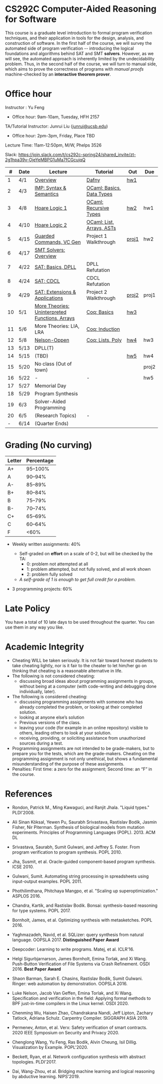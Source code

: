# CS292C Computer-Aided Reasoning for Software

This course is a graduate level introduction to formal program verification techniques, and their application in tools for the design, analysis, and construction of software. In the first half of the course, we will survey the automated side of program verification -- introducing the logical foundations and algorithms behind SAT and SMT **solvers**. However, as we will see, the automated approach is inherently limited by the undecidability problem. Thus, in the second half of the course, we will turn to manual side, which aims to prove the correctness of programs with *manual proofs* machine-checked by an **interactive theorem prover**.

# Office hour

Instructor : Yu Feng

- Office hour: 9am-10am, Tuesday, HFH 2157

TA/Tutorial Instructor: Junrui Liu (junrui@ucsb.edu)

- Office hour: 2pm-3pm, Friday, Place TBD

Lecture Time: 11am-12:50pm, M/W, Phelps 3526

Slack: https://join.slack.com/t/cs292c-spring24/shared_invite/zt-2g1hpa39v-OjeYeMBPG1uMa7fCGcujqQ


| #   | Date | Lecture                                                                   | Tutorial                                                  | Out                        | Due   |
| --- | ---- | ------------------------------------------------------------------------- | --------------------------------------------------------- | -------------------------- | ----- |
| 1   | 4/1  | [Overview](./lectures/lecture1.pdf)                                       | [Dafny](./tutorials/01-dafny/demo.dfy)                    | [hw1](./homework/hw1/)     |
| 2   | 4/3  | [IMP: Syntax & Semantics](./lectures/lecture2.pdf)                        | [OCaml: Basics, Data Types](./tutorials/02-ocaml/demo.ml) |
| 3   | 4/8  | [Hoare Logic 1](./lectures/lecture3.pdf)                                  | [OCaml: Recursive Types](./tutorials/03-ocaml/)           | [hw2](./homework/hw2/)     | hw1   |
| 4   | 4/10 | [Hoare Logic 2](./lectures/lecture3.pdf)                                  | [OCaml: List, Arrays, ASTs](./homework/hw2)               |
| 5   | 4/15 | [Guarded Commands, VC Gen](./lectures/lecture3.pdf)                       | Project 1 Walkthrough                                     | [proj1](./projects/proj1/) | hw2   |
| 6   | 4/17 | [SMT Solvers: Overview](./lectures/lecture4.pdf)                          |                                                           |
| 7   | 4/22 | [SAT: Basics, DPLL](./lectures/lecture4.pdf)                              | DPLL Refutation                                           |
| 8   | 4/24 | [SAT: CDCL](./lectures/lecture5.pdf)                                      | CDCL Refutation                                           |                            |       |
| 9   | 4/29 | [SAT: Extensions & Applications](./lectures/lecture6.pdf)                 | Project 2 Walkthrough                                     | [proj2](./projects/proj2/) | proj1 |
| 10  | 5/1  | [More Theories: Uninterpreted Functions, Arrays](./lectures/lecture7.pdf) | [Coq: Basics](./tutorials/coq/Script.v)                   | [hw3](./homework/hw3/)     |
| 11  | 5/6  | More Theories: LIA, LRA                                                   | [Coq: Induction](./tutorials/coq/Script.v)                |
| 12  | 5/8  | [Nelson-Oppen](./lectures/lecture9.pdf)                                   | [Coq: Lists, Poly](./tutorials/coq/Script.v)              | [hw4](./homework/hw4/)     | hw3   |
| 13  | 5/13 | DPLL(T)                                                                   |                                                           |
| 14  | 5/15 | (TBD)                                                                     |                                                           | [hw5](./homework/hw5/)     | hw4   |
| 15  | 5/20 | No class (Out of town)                                                    |                                                           |                            | proj2 |
| 16  | 5/22 | -                                                                         | -                                                         |                            | hw5   |
| 17  | 5/27 | Memorial Day                                                              |                                                           |
| 18  | 5/29 | Program Synthesis                                                         |                                                           |
| 19  | 6/3  | Solver-Aided Programming                                                  |                                                           |
| 20  | 6/5  | (Research Topics)                                                         | -                                                         |
| -   | 6/14 | (Quarter Ends)                                                            |                                                           |


# Grading (No curving)

| Letter | Percentage |
| ------ | ---------- |
| A+     | 95–100%    |
| A      | 90–94%     |
| A-     | 85–89%     |
| B+     | 80–84%     |
| B      | 75–79%     |
| B-     | 70–74%     |
| C+     | 65–69%     |
| C      | 60–64%     |
| F      | <60%       |

- Weekly written assignments: 40%
   - Self-graded on **effort** on a scale of 0-2, but will be checked by the TA:
     - 0: problem not attempted at all
     - 1: problem attempted, but not fully solved, and all work shown
     - 2: problem fully solved
   - *A self-grade of 1 is enough to get full credit for a problem.*

- 3 programming projects: 60%



# Late Policy
You have a total of 10 late days to be used throughout the quarter. You can use them in any way you like.



# Academic Integrity
- Cheating WILL be taken seriously. It is not fair toward honest students to take cheating lightly, nor is it fair to the cheater to let him/her go on thinking that cheating is a reasonable alternative in life.
- The following is not considered cheating:
   - discussing broad ideas about programming assignments in groups, without being at a computer (with code-writing and debugging done individually, later).
- The following is considered cheating:
   - discussing programming assignments with someone who has already completed the problem, or looking at their completed solution.
   - looking at anyone else’s solution
   - Previous versions of the class.
   - leaving your code (for example in an online repository) visible to others, leading others to look at your solution.
   - receiving, providing, or soliciting assistance from unauthorized sources during a test.
- Programming assignments are not intended to be grade-makers, but to prepare you for the tests, which are the grade-makers. Cheating on the programming assignment is not only unethical, but shows a fundamental misunderstanding of the purpose of these assignments.
- Penalties: First time: a zero for the assignment; Second time: an “F” in the course.



# References

- Rondon, Patrick M., Ming Kawaguci, and Ranjit Jhala. "Liquid types." PLDI'2008.

- Ali Sinan Köksal, Yewen Pu, Saurabh Srivastava, Rastislav Bodík, Jasmin Fisher, Nir Piterman. Synthesis of biological models from mutation experiments. Principles of Programming Languages (POPL). 2013. ACM DL

- Srivastava, Saurabh, Sumit Gulwani, and Jeffrey S. Foster. From program verification to program synthesis. POPL 2010.

- Jha, Susmit, et al. Oracle-guided component-based program synthesis. ICSE 2010.

- Gulwani, Sumit. Automating string processing in spreadsheets using input-output examples. POPL 2011.

- Phothilimthana, Phitchaya Mangpo, et al. "Scaling up superoptimization." ASPLOS 2016.

- Chandra, Kartik, and Rastislav Bodik. Bonsai: synthesis-based reasoning for type systems. POPL 2017.

- Bornholt, James, et al. Optimizing synthesis with metasketches. POPL 2016.

- Yaghmazadeh, Navid, et al. SQLizer: query synthesis from natural language. OOPSLA 2017. **Distinguished Paper Award**

- Deepcoder: Learning to write programs. Matej, et al. ICLR'16.

- Helgi Sigurbjarnarson, James Bornholt, Emina Torlak, and Xi Wang. Push-Button Verification of File Systems via Crash Refinement. OSDI 2016. **Best Paper Award**

- Shaon Barman, Sarah E. Chasins, Rastislav Bodik, Sumit Gulwani. Ringer: web automation by demonstration. OOPSLA 2016.

- Luke Nelson, Jacob Van Geffen, Emina Torlak, and Xi Wang. Specification and verification in the field: Applying formal methods to BPF just-in-time compilers in the Linux kernel. OSDI 2020.

- Chenming Wu, Haisen Zhao, Chandrakana Nandi, Jeff Lipton, Zachary Tatlock, Adriana Schulz. Carpentry Compiler. SIGGRAPH ASIA 2019.

- Permenev, Anton, et al. Verx: Safety verification of smart contracts. 2020 IEEE Symposium on Security and Privacy 2020.

- Chenglong Wang, Yu Feng, Ras Bodik, Alvin Cheung, Isil Dillig. Visualization by Example. POPL'2020.

- Beckett, Ryan, et al. Network configuration synthesis with abstract topologies. PLDI'2017.

- Dai, Wang-Zhou, et al. Bridging machine learning and logical reasoning by abductive learning. NIPS'2019.




